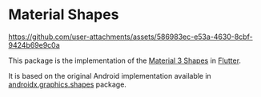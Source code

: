 # Material Shapes

https://github.com/user-attachments/assets/586983ec-e53a-4630-8cbf-9424b69e9c0a

This package is the implementation of the [Material 3 Shapes][m3-shapes] in [Flutter][flutter].

It is based on the original Android implementation available in [androidx.graphics.shapes][androidx.graphics.shapes] package.

[flutter]: https://flutter.dev
[m3-shapes]: https://m3.material.io/styles/shape/overview-principles
[androidx.graphics.shapes]: https://cs.android.com/androidx/platform/frameworks/support/+/androidx-main:graphics/graphics-shapes/
